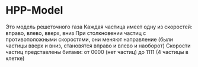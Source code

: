 # HPP-Model
Это модель решеточного газа
Каждая частица имеет одну из скоростей: вправо, влево, вверх, вниз
При столкновении частиц с противоположными скоростями, они меняют направление (были частицы вверх и вниз, становятся вправо и влево и наоборот)
Скорости частиц представлены битами: от 0000 (нет частиц) до 1111 (4 частицы в клетке)